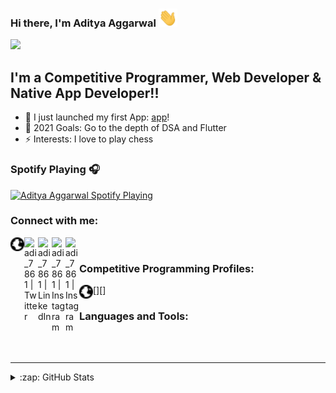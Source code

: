 ### Hi there, I'm Aditya Aggarwal <img src="https://raw.githubusercontent.com/ABSphreak/ABSphreak/master/gifs/Hi.gif" width="30px">


![](https://komarev.com/ghpvc/?username=aditya-786&color=blue)

<!-- [![Linkedin Connect](https://img.shields.io/badge/LinkedIn-0077B5?style=for-the-badge&logo=linkedin&logoColor=white)](https://www.linkedin.com/in/aditya7861/)
 -->
## I'm a Competitive Programmer, Web Developer & Native App Developer!!

- 🔭 I just launched my first App: [app]!
- 🥅 2021 Goals: Go to the depth of DSA and Flutter
- ⚡ Interests: I love to play chess 

### Spotify Playing 🎧

[<img src="https://now-playing-codestackr.vercel.app/api/spotify-playing" alt="Aditya Aggarwal Spotify Playing" width="350" />](https://open.spotify.com/track/7o1yzUVkQt2Gto5yYvzo2T?si=aAS-UwiCSxi_GBwBpbtZwQ)

### Connect with me:

[<img align="left" alt="adi_7861" width="22px" src="https://raw.githubusercontent.com/iconic/open-iconic/master/svg/globe.svg" />][website]
[<img align="left" alt="adi_7861 | Twitter" width="22px" src="https://cdn.jsdelivr.net/npm/simple-icons@v3/icons/twitter.svg" />][twitter]
[<img align="left" alt="adi_7861 | LinkedIn" width="22px" src="https://cdn.jsdelivr.net/npm/simple-icons@v3/icons/linkedin.svg" />][linkedin]
[<img align="left" alt="adi_7861 | Instagram" width="22px" src="https://cdn.jsdelivr.net/npm/simple-icons@v3/icons/instagram.svg" />][instagram]
[<img align="left" alt="adi_7861 | Instagram" width="22px" src="https://cdn.jsdelivr.net/npm/simple-icons@v3/icons/facebook.svg" />][facebook]
<br />

### Competitive Programming Profiles:
[<img align="left" alt="codeSTACKr.com" width="22px" src="https://raw.githubusercontent.com/iconic/open-iconic/master/svg/globe.svg" />][]

### Languages and Tools:


<br />
<br />

---

<details>
  <summary>:zap: GitHub Stats</summary>

  <img align="left" alt="Aditya Aggarwal GitHub Stats" src="https://github-readme-stats.codestackr.vercel.app/api?username=aditya-786&show_icons=true&hide_border=true" />

</details>

[website]:https://www.linkedin.com/in/aditya7861/
[course]: https://www.linkedin.com/in/aditya7861/
[twitter]: https://www.linkedin.com/in/aditya7861/
[youtube]: https://www.linkedin.com/in/aditya7861/
[instagram]: https://www.linkedin.com/in/aditya7861/
[linkedin]: https://www.linkedin.com/in/aditya7861/
[facebook]:https://www.linkedin.com/in/aditya7861/
[app]: https://www.amazon.com/dp/B08SWTWY1H/ref=apps_sf_sta
